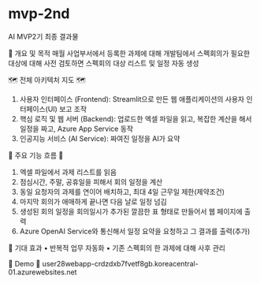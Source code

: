 # mvp-2nd
AI MVP2기 최종 결과물

📌 개요 및 목적
매월 사업부서에서 등록한 과제에 대해 개발팀에서 스펙회의가 필요한 대상에 대해 사전 검토하면 스펙회의 대상 리스트 및 일정 자동 생성 

🗺️ 전체 아키텍처 지도 🗺️
1) 사용자 인터페이스 (Frontend): Streamlit으로 만든 웹 애플리케이션의 사용자 인터페이스(UI) 보고 조작
2) 핵심 로직 및 웹 서버 (Backend): 업로드한 엑셀 파일을 읽고, 복잡한 계산을 해서 일정을 짜고, Azure App Service 동작
3) 인공지능 서비스 (AI Service): 짜여진 일정을 AI가 요약

🔄 주요 기능 흐름  🔄
1) 엑셀 파일에서 과제 리스트를 읽음
2) 점심시간, 주말, 공휴일을 피해서 회의 일정을 계산
3) 동일 요청자의 과제를 연이어 배치하고, 최대 4일 근무일 제한(제약조건)
4) 마지막 회의가 애매하게 끝나면 다음 날로 일정 넘김
5) 생성된 회의 일정을 회의일시가 추가된 깔끔한 표 형태로 만들어서 웹 페이지에 출력
6) Azure OpenAI Service와 통신해서 일정 요약을 요청하고 그 결과를 출력(추가)


🎯 기대 효과
•	반복적 업무 자동화
•	기존 스펙회의 한 과제에 대해 사후 관리 



🧩 Demo 🧩
user28webapp-crdzdxb7fvetf8gb.koreacentral-01.azurewebsites.net






